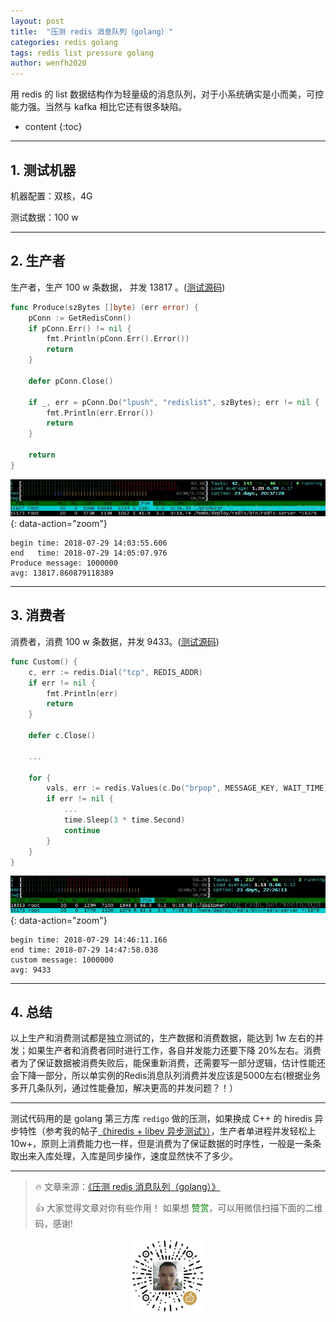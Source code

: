 ```yaml
---
layout: post
title:  "压测 redis 消息队列（golang）"
categories: redis golang
tags: redis list pressure golang
author: wenfh2020
---
```


用 redis  的 list 数据结构作为轻量级的消息队列，对于小系统确实是小而美，可控能力强。当然与 kafka 相比它还有很多缺陷。



* content
{:toc}

---

## 1. 测试机器

机器配置：双核，4G

测试数据：100 w

---

## 2. 生产者

生产者，生产 100 w 条数据， 并发 13817 。([测试源码](https://github.com/wenfh2020/go-test/blob/master/redis/redis_list/producer/produce.go))

```go
func Produce(szBytes []byte) (err error) {
    pConn := GetRedisConn()
    if pConn.Err() != nil {
        fmt.Println(pConn.Err().Error())
        return
    }

    defer pConn.Close()

    if _, err = pConn.Do("lpush", "redislist", szBytes); err != nil {
        fmt.Println(err.Error())
        return
    }

    return
}
```

![生产者负载](/images/2020-02-20-16-54-38.png){: data-action="zoom"}

```shell
begin time: 2018-07-29 14:03:55.606
end   time: 2018-07-29 14:05:07.976
Produce message: 1000000
avg: 13817.860879118389
```

---

## 3. 消费者

消费者，消费 100 w 条数据，并发 9433。([测试源码](https://github.com/wenfh2020/go-test/blob/master/redis/redis_list/customer/logic.go))

```go
func Custom() {
    c, err := redis.Dial("tcp", REDIS_ADDR)
    if err != nil {
        fmt.Println(err)
        return
    }

    defer c.Close()

    ...

    for {
        vals, err := redis.Values(c.Do("brpop", MESSAGE_KEY, WAIT_TIME))
        if err != nil {
            ...
            time.Sleep(3 * time.Second)
            continue
        }
    }
}
```

![消费者负载](/images/2020-02-20-16-55-06.png){: data-action="zoom"}

```shell
begin time: 2018-07-29 14:46:11.166
end time: 2018-07-29 14:47:58.038
custom message: 1000000
avg: 9433
```

---

## 4. 总结

以上生产和消费测试都是独立测试的，生产数据和消费数据，能达到 1w 左右的并发；如果生产者和消费者同时进行工作，各自并发能力还要下降 20%左右。消费者为了保证数据被消费失败后，能保重新消费，还需要写一部分逻辑，估计性能还会下降一部分，所以单实例的Redis消息队列消费并发应该是5000左右(根据业务多开几条队列，通过性能叠加，解决更高的并发问题？！）

---

测试代码用的是 golang 第三方库 `redigo` 做的压测，如果换成 C++ 的 hiredis 异步特性（参考我的帖子[《hiredis + libev 异步测试》）](https://wenfh2020.com/2018/06/17/redis-hiredis-libev/)，生产者单进程并发轻松上 10w+，原则上消费能力也一样，但是消费为了保证数据的时序性，一般是一条条取出来入库处理，入库是同步操作，速度显然快不了多少。

---

> 🔥 文章来源：[《压测 redis 消息队列（golang）》](https://wenfh2020.com/2018/07/29/golang-redis-msg-list/)
>
> 👍 大家觉得文章对你有些作用！ 如果想 <font color=green>赞赏</font>，可以用微信扫描下面的二维码，感谢!
<div align=center><img src="/images/2020-08-06-15-49-47.png" width="120"/></div>
